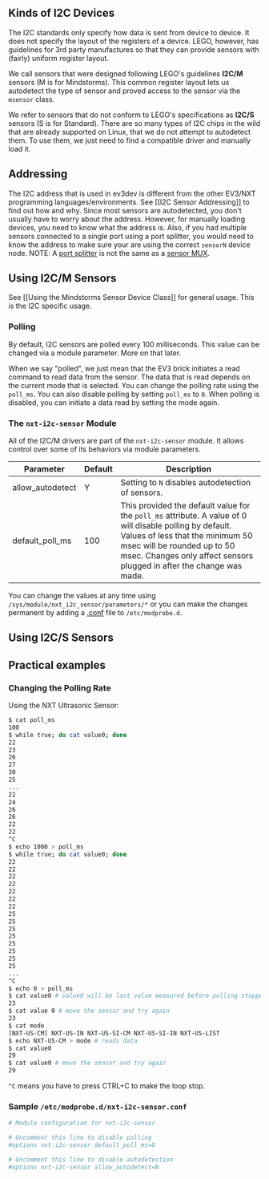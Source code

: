 ## Kinds of I2C Devices

The I2C standards only specify how data is sent from device to device. It does not specify the layout of the registers of a device. LEGO, however, has guidelines for 3rd party manufactures so that they can provide sensors with (fairly) uniform register layout.

We call sensors that were designed following LEGO's guidelines **I2C/M** sensors (M is for Mindstorms). This common register layout lets us autodetect the type of sensor and proved access to the sensor via the ```msensor``` class.

We refer to sensors that do not conform to LEGO's specifications as **I2C/S** sensors (S is for Standard). There are so many types of I2C chips in the wild that are already supported on Linux, that we do not attempt to autodetect them. To use them, we just need to find a compatible driver and manually load it.

## Addressing

The I2C address that is used in ev3dev is different from the other EV3/NXT programming languages/environments. See [[I2C Sensor Addressing]] to find out how and why. Since most sensors are autodetected, you don't usually have to worry about the address. However, for manually loading devices, you need to know what the address is. Also, if you had multiple sensors connected to a single port using a port splitter, you would need to know the address to make sure your are using the correct ```sensorN``` device node. NOTE: A [port splitter](http://mindsensors.com/index.php?module=pagemaster&PAGE_user_op=view_page&PAGE_id=79) is not the same as a [sensor MUX](http://mindsensors.com/index.php?module=pagemaster&PAGE_user_op=view_page&PAGE_id=179).

## Using I2C/M Sensors

See [[Using the Mindstorms Sensor Device Class]] for general usage. This is the I2C specific usage.

### Polling

By default, I2C sensors are polled every 100 milliseconds. This value can be changed via a module parameter. More on that later.

When we say "polled", we just mean that the EV3 brick initiates a read command to read data from the sensor. The data that is read depends on the current mode that is selected. You can change the polling rate using the ```poll_ms```. You can also disable polling by setting ```poll_ms``` to ```0```. When polling is disabled, you can initiate a data read by setting the mode again.

### The ```nxt-i2c-sensor``` Module

All of the I2C/M drivers are part of the ```nxt-i2c-sensor``` module. It allows control over some of its behaviors via module parameters.

| Parameter        | Default | Description
|------------------|---------|------------
| allow_autodetect | Y       | Setting to ```N``` disables autodetection of sensors.
| default_poll_ms  | 100     | This provided the default value for the ```poll_ms``` attribute. A value of 0 will disable polling by default. Values of less that the minimum 50 msec will be rounded up to 50 msec. Changes only affect sensors plugged in after the change was made.

You can change the values at any time using ```/sys/module/nxt_i2c_sensor/parameters/*``` or you can make the changes permanent by adding a [.conf](http://manpages.debian.net/cgi-bin/man.cgi?query=modprobe.d&apropos=0&sektion=0&manpath=Debian+7.0+wheezy&format=html&locale=en) file to ```/etc/modprobe.d```.

## Using I2C/S Sensors



## Practical examples

### Changing the Polling Rate

Using the NXT Ultrasonic Sensor:

```bash
$ cat poll_ms
100
$ while true; do cat value0; done
22
23
26
27
30
25
...
22
24
26
26
22
22
^C
$ echo 1000 > poll_ms
$ while true; do cat value0; done
22
22
22
22
22
22
22
25
25
25
25
25
25
25
25
...
^C
$ echo 0 > poll_ms
$ cat value0 # value0 will be last value measured before polling stopped
23
$ cat value 0 # move the sensor and try again
23
$ cat mode
[NXT-US-CM] NXT-US-IN NXT-US-SI-CM NXT-US-SI-IN NXT-US-LIST
$ echo NXT-US-CM > mode # reads data
$ cat value0
29
$ cat value0 # move the sensor and try again
29
```
```^C``` means you have to press CTRL+C to make the loop stop.

### Sample ```/etc/modprobe.d/nxt-i2c-sensor.conf```

```bash
# Module configuration for nxt-i2c-sensor

# Uncomment this line to disable polling
#options nxt-i2c-sensor default_poll_ms=0

# Uncomment this line to disable autodetection
#options nxt-i2c-sensor allow_autodetect=N
```